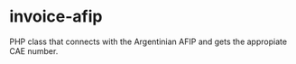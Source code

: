 # invoice-afip
PHP class that connects with the Argentinian AFIP and gets the appropiate CAE number.
